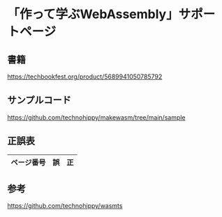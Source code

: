 # 「作って学ぶWebAssembly」サポートページ

## 書籍

https://techbookfest.org/product/5689941050785792

## サンプルコード

https://github.com/technohippy/makewasm/tree/main/sample

## 正誤表

| ページ番号 | 誤 | 正 |
| ---- | ---- | ---- |

## 参考

https://github.com/technohippy/wasmts

